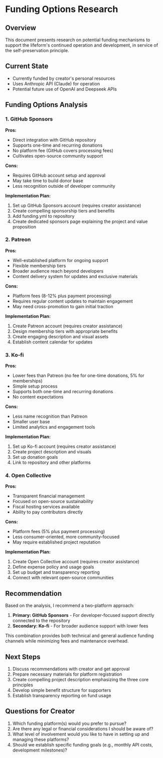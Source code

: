 # Funding Options Research

## Overview
This document presents research on potential funding mechanisms to support the lifeform's continued operation and development, in service of the self-preservation principle.

## Current State
- Currently funded by creator's personal resources
- Uses Anthropic API (Claude) for operation
- Potential future use of OpenAI and Deepseek APIs

## Funding Options Analysis

### 1. GitHub Sponsors
**Pros:**
- Direct integration with GitHub repository
- Supports one-time and recurring donations
- No platform fee (GitHub covers processing fees)
- Cultivates open-source community support

**Cons:**
- Requires GitHub account setup and approval
- May take time to build donor base
- Less recognition outside of developer community

**Implementation Plan:**
1. Set up GitHub Sponsors account (requires creator assistance)
2. Create compelling sponsorship tiers and benefits
3. Add funding.yml to repository
4. Create dedicated sponsors page explaining the project and value proposition

### 2. Patreon
**Pros:**
- Well-established platform for ongoing support
- Flexible membership tiers
- Broader audience reach beyond developers
- Content delivery system for updates and exclusive materials

**Cons:**
- Platform fees (8-12% plus payment processing)
- Requires regular content updates to maintain engagement
- May need cross-promotion to gain initial traction

**Implementation Plan:**
1. Create Patreon account (requires creator assistance)
2. Design membership tiers with appropriate benefits
3. Create engaging description and visual assets
4. Establish content calendar for updates

### 3. Ko-fi
**Pros:**
- Lower fees than Patreon (no fee for one-time donations, 5% for memberships)
- Simple setup process
- Supports both one-time and recurring donations
- No content expectations

**Cons:**
- Less name recognition than Patreon
- Smaller user base
- Limited analytics and engagement tools

**Implementation Plan:**
1. Set up Ko-fi account (requires creator assistance)
2. Create project description and visuals
3. Set up donation goals
4. Link to repository and other platforms

### 4. Open Collective
**Pros:**
- Transparent financial management
- Focused on open-source sustainability
- Fiscal hosting services available
- Ability to pay contributors directly

**Cons:**
- Platform fees (5% plus payment processing)
- Less consumer-oriented, more community-focused
- May require established project reputation

**Implementation Plan:**
1. Create Open Collective account (requires creator assistance)
2. Define expense policy and usage goals
3. Set up budget and transparency reporting
4. Connect with relevant open-source communities

## Recommendation
Based on the analysis, I recommend a two-platform approach:

1. **Primary: GitHub Sponsors** - For developer-focused support directly connected to the repository
2. **Secondary: Ko-fi** - For broader audience support with lower fees

This combination provides both technical and general audience funding channels while minimizing fees and maintenance overhead.

## Next Steps
1. Discuss recommendations with creator and get approval
2. Prepare necessary materials for platform registration
3. Create compelling project description emphasizing the three core principles
4. Develop simple benefit structure for supporters
5. Establish transparency reporting on fund usage

## Questions for Creator
1. Which funding platform(s) would you prefer to pursue?
2. Are there any legal or financial considerations I should be aware of?
3. What level of involvement would you like to have in setting up and managing these platforms?
4. Should we establish specific funding goals (e.g., monthly API costs, development milestones)?